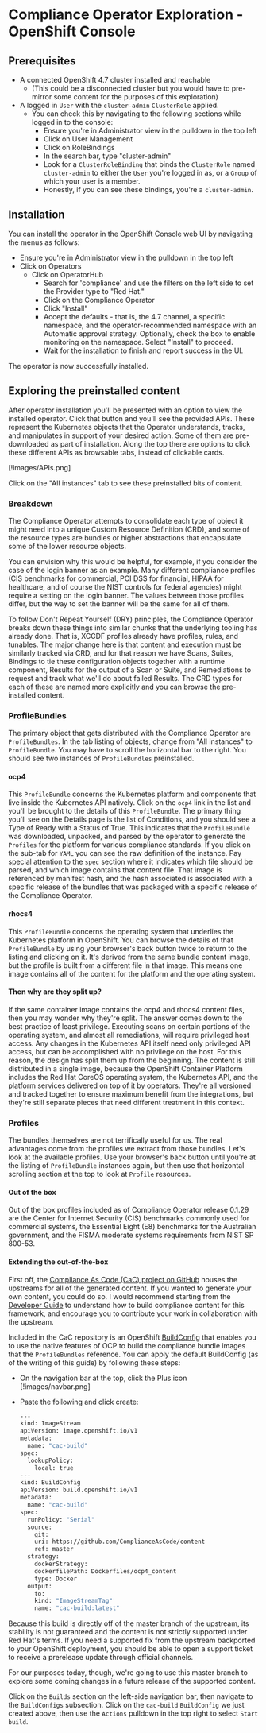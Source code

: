 # Compliance Operator Exploration - OpenShift Console

## Prerequisites

- A connected OpenShift 4.7 cluster installed and reachable
  - (This could be a disconnected cluster but you would have to pre-mirror some content for the purposes of this exploration)
- A logged in `User` with the `cluster-admin` `ClusterRole` applied.
  - You can check this by navigating to the following sections while logged in to the console:
    - Ensure you're in Administrator view in the pulldown in the top left
    - Click on User Management
    - Click on RoleBindings
    - In the search bar, type "cluster-admin"
    - Look for a `ClusterRoleBinding` that binds the `ClusterRole` named `cluster-admin` to either the `User` you're logged in as, or a `Group` of which your user is a member.
    - Honestly, if you can see these bindings, you're a `cluster-admin`.

## Installation

You can install the operator in the OpenShift Console web UI by navigating the menus as follows:

- Ensure you're in Administrator view in the pulldown in the top left
- Click on Operators
  - Click on OperatorHub
    - Search for 'compliance' and use the filters on the left side to set the Provider type to "Red Hat."
    - Click on the Compliance Operator
    - Click "Install"
    - Accept the defaults - that is, the 4.7 channel, a specific namespace, and the operator-recommended namespace with an Automatic approval strategy. Optionally, check the box to enable monitoring on the namespace. Select "Install" to proceed.
    - Wait for the installation to finish and report success in the UI.

The operator is now successfully installed.

## Exploring the preinstalled content

After operator installation you'll be presented with an option to view the installed operator. Click that button and you'll see the provided APIs. These represent the Kubernetes objects that the Operator understands, tracks, and manipulates in support of your desired action. Some of them are pre-downloaded as part of installation. Along the top there are options to click these different APIs as browsable tabs, instead of clickable cards.

[!images/APIs.png]

Click on the "All instances" tab to see these preinstalled bits of content.

### Breakdown

The Compliance Operator attempts to consolidate each type of object it might need into a unique Custom Resource Definition (CRD), and some of the resource types are bundles or higher abstractions that encapsulate some of the lower resource objects.

You can envision why this would be helpful, for example, if you consider the case of the login banner as an example. Many different compliance profiles (CIS benchmarks for commercial, PCI DSS for financial, HIPAA for healthcare, and of course the NIST controls for federal agencies) might require a setting on the login banner. The values between those profiles differ, but the way to set the banner will be the same for all of them.

To follow Don't Repeat Yourself (DRY) principles, the Compliance Operator breaks down these things into similar chunks that the underlying tooling has already done. That is, XCCDF profiles already have profiles, rules, and tunables. The major change here is that content and execution must be similarly tracked via CRD, and for that reason we have Scans, Suites, Bindings to tie these configuration objects together with a runtime component, Results for the output of a Scan or Suite, and Remediations to request and track what we'll do about failed Results. The CRD types for each of these are named more explicitly and you can browse the pre-installed content.

### ProfileBundles

The primary object that gets distributed with the Compliance Operator are `ProfileBundles`. In the tab listing of objects, change from "All instances" to `ProfileBundle`. You may have to scroll the horizontal bar to the right. You should see two instances of `ProfileBundles` preinstalled.

#### ocp4

This `ProfileBundle` concerns the Kubernetes platform and components that live inside the Kubernetes API natively. Click on the `ocp4` link in the list and you'll be brought to the details of this `ProfileBundle`. The primary thing you'll see on the Details page is the list of Conditions, and you should see a Type of Ready with a Status of True. This indicates that the `ProfileBundle` was downloaded, unpacked, and parsed by the operator to generate the `Profiles` for the platform for various compliance standards. If you click on the sub-tab for `YAML` you can see the raw definition of the instance. Pay special attention to the `spec` section where it indicates which file should be parsed, and which image contains that content file. That image is referenced by manifest hash, and the hash associated is associated with a specific release of the bundles that was packaged with a specific release of the Compliance Operator.

#### rhocs4

This `ProfileBundle` concerns the operating system that underlies the Kubernetes platform in OpenShift. You can browse the details of that `ProfileBundle` by using your browser's back button twice to return to the listing and clicking on it. It's derived from the same bundle content image, but the profile is built from a different file in that image. This means one image contains all of the content for the platform and the operating system.

#### Then why are they split up?

If the same container image contains the ocp4 and rhocs4 content files, then you may wonder why they're split. The answer comes down to the best practice of least privilege. Executing scans on certain portions of the operating system, and almost all remediations, will require privileged host access. Any changes in the Kubernetes API itself need only privileged API access, but can be accomplished with no privilege on the host. For this reason, the design has split them up from the beginning. The content is still distributed in a single image, because the OpenShift Container Platform includes the Red Hat CoreOS operating system, the Kubernetes API, and the platform services delivered on top of it by operators. They're all versioned and tracked together to ensure maximum benefit from the integrations, but they're still separate pieces that need different treatment in this context.

### Profiles

The bundles themselves are not terrifically useful for us. The real advantages come from the profiles we extract from those bundles. Let's look at the available profiles. Use your browser's back button until you're at the listing of `ProfileBundle` instances again, but then use that horizontal scrolling section at the top to look at `Profile` resources.

#### Out of the box

Out of the box profiles included as of Compliance Operator release 0.1.29 are the Center for Internet Security (CIS) benchmarks commonly used for commercial systems, the Essential Eight (E8) benchmarks for the Australian government, and the FISMA moderate systems requirements from NIST SP 800-53.

#### Extending the out-of-the-box

First off, the [Compliance As Code (CaC) project on GitHub](https://github.com/ComplianceAsCode/content) houses the upstreams for all of the generated content. If you wanted to generate your own content, you could do so. I would recommend starting from the [Developer Guide](https://github.com/ComplianceAsCode/content/tree/master/docs/manual/developer) to understand how to build compliance content for this framework, and encourage you to contribute your work in collaboration with the upstream.

Included in the CaC repository is an OpenShift [BuildConfig](https://github.com/ComplianceAsCode/content/blob/master/ocp-resources/content-cluster-build.yaml) that enables you to use the native features of OCP to build the compliance bundle images that the `ProfileBundles` reference. You can apply the default BuildConfig (as of the writing of this guide) by following these steps:

- On the navigation bar at the top, click the Plus icon
  [!images/navbar.png]
- Paste the following and click create:

    ```sh
    ---
    kind: ImageStream
    apiVersion: image.openshift.io/v1
    metadata:
      name: "cac-build"
    spec:
      lookupPolicy:
        local: true
    ---
    kind: BuildConfig
    apiVersion: build.openshift.io/v1
    metadata:
      name: "cac-build"
    spec:
      runPolicy: "Serial"
      source:
        git:
        uri: https://github.com/ComplianceAsCode/content
        ref: master
      strategy:
        dockerStrategy:
        dockerfilePath: Dockerfiles/ocp4_content
        type: Docker
      output:
        to:
        kind: "ImageStreamTag"
        name: "cac-build:latest"
    ```

Because this build is directly off of the master branch of the upstream, its stability is not guaranteed and the content is not strictly supported under Red Hat's terms. If you need a supported fix from the upstream backported to your OpenShift deployment, you should be able to open a support ticket to receive a prerelease update through official channels.

For our purposes today, though, we're going to use this master branch to explore some coming changes in a future release of the supported content.

Click on the `Builds` section on the left-side navigation bar, then navigate to the `BuildConfigs` subsection. Click on the `cac-build` `BuildConfig` we just created above, then use the `Actions` pulldown in the top right to select `Start build`.
